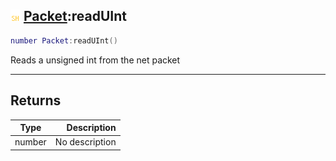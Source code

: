 ## ![shared](.gitbook/assets/shared.png) [Packet](./readme/Packet/README.md):readUInt

```lua
number Packet:readUInt()
```

Reads a unsigned int from the net packet

------
## Returns

| Type   | Description |
| ------ | ----------: |
| number | No description |

